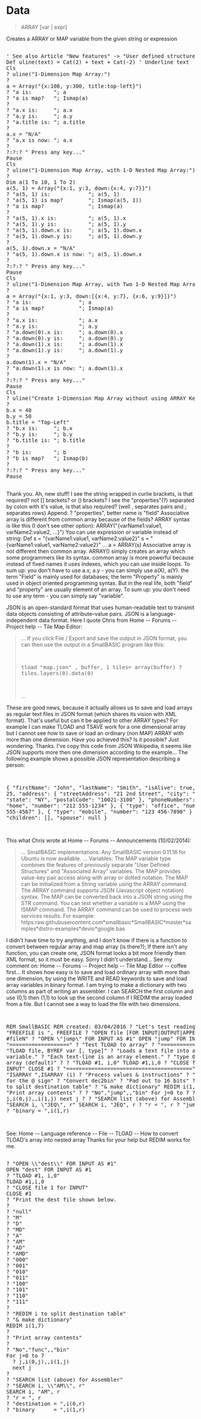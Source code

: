 # Data

> ARRAY [var | expr]

Creates a ARRAY or MAP variable from the given string or expression

<pre>

' See also Article "New features" -> "User defined structures".
Def uline(text) = Cat(2) + text + Cat(-2) ' Underline text
Cls
? uline("1-Dimension Map Array:")
?
a = Array("{x:100, y:300, title:top-left}")
? "a is:       "; a
? "a is map?   "; Ismap(a)
?
? "a.x is:     "; a.x
? "a.y is:     "; a.y
? "a.title is: "; a.title
?
a.x = "N/A"
? "a.x is now: "; a.x
?
?:?:? " Press any key..."
Pause
Cls
? uline("1-Dimension Map Array, with 1-D Nested Map Array:")
?
Dim a(1 To 10, 1 To 2)
a(5, 1) = Array("{x:1, y:3, down:{x:4, y:7}}")
? "a(5, 1) is:            "; a(5, 1)
? "a(5, 1) is map?        "; Ismap(a(5, 1))
? "a is map?              "; Ismap(a)
?
? "a(5, 1).x is:          "; a(5, 1).x
? "a(5, 1).y is:          "; a(5, 1).y
? "a(5, 1).down.x is:     "; a(5, 1).down.x
? "a(5, 1).down.y is:     "; a(5, 1).down.y
?
a(5, 1).down.x = "N/A"
? "a(5, 1).down.x is now: "; a(5, 1).down.x
?
?:?:? " Press any key..."
Pause
Cls
? uline("1-Dimension Map Array, with Two 1-D Nested Map Arrays:")
?
a = Array("{x:1, y:3, down:[{x:4, y:7}, {x:6, y:9}]}")
? "a is:               "; a
? "a is map?           "; Ismap(a)
?
? "a.x is:             "; a.x
? "a.y is:             "; a.y
? "a.down(0).x is:     "; a.down(0).x
? "a.down(0).y is:     "; a.down(0).y
? "a.down(1).x is:     "; a.down(1).x
? "a.down(1).y is:     "; a.down(1).y
?
a.down(1).x = "N/A"
? "a.down(1).x is now: "; a.down(1).x
?
?:?:? " Press any key..."
Pause
Cls
? uline("Create 1-Dimension Map Array without using ARRAY Keyword:")
?
b.x = 40
b.y = 50
b.title = "Top-Left"
? "b.x is:     "; b.x
? "b.y is:     "; b.y
? "b.title is: "; b.title
?
? "b is:       "; b
? "b is map?   "; Ismap(b)
?
?:?:? " Press any key..."
Pause

</pre>

Thank you.
Ah, new stuff!
I see the string wrapped in curlie brackets, is that required? not [] brackets? or () brackets?
I see the "properties"(?) separated by colon with it's value, is that also required? (well , separates pairs and ; separates rows)
Append: ? "properties", better name is "field"
Associative array is different from common array because of the fields?
ARRAY syntax is like this (I don't see other option):
ARRAY("{varName1:value1, varName2:value2, ...}")
You can use expression or variable instead of string:
Def s = "{varName1:value1, varName2:value2}"
s = "{varName1:value1, varName2:value2}"
...
a = ARRAY(s)
Associative array is not different then common array.
ARRAY() simply creates an array which some programmers like its syntax.
common array is more powerful because instead of fixed names it uses indexes, which you can use inside loops.
To sum up: you don't have to use a.x; a.y - you can simply use a(X), a(Y). 
the term "Field" is mainly used for databases;
the term "Property" is mainly used in object oriented programming syntax.
But in the real life, both "field" and "property" are usually element of an array.
To sum up: you don't need to use any term - you can simply say "variable".
 

JSON is an open-standard format that uses human-readable text to transmit data objects consisting of attribute–value pairs. JSON is a language-independent data format.
Here I quote Chris from Home -- Forums -- Project help -- Tile Map Editor:
<blockquote>
...
If you click File / Export and save the output in JSON format, you can then use the output in a SmallBASIC program like this:
<pre>

tload "map.json" , buffer, 1
tiles= array(buffer)
? tiles.layers(0).data(0)

</pre>

...
</blockquote>
These are good news, because it actually allows us to save and load arrays as regular text files in JSON format (which shares its vision with XML format).
That's useful but can it be applied to other ARRAY types? For example I can make TLOAD and TSAVE work for a one dimensional array but I cannot see how to save or load an ordinary (non MAP) ARRAY with more than one dimension. Have you achieved this? Is it possible? Just wondering. Thanks.
I've copy this code from JSON Wikipedia, it seems like JSON supports more then one 
dimension according to the example... 
The following example shows a possible JSON representation describing a person:
<pre>

{
  "firstName": "John",
  "lastName": "Smith",
  "isAlive": true,
  "age": 25,
  "address": {
    "streetAddress": "21 2nd Street",
    "city": "New York",
    "state": "NY",
    "postalCode": "10021-3100"
  },
  "phoneNumbers": [
    {
      "type": "home",
      "number": "212 555-1234"
    },
    {
      "type": "office",
      "number": "646 555-4567"
    },
    {
      "type": "mobile",
      "number": "123 456-7890"
    }
  ],
  "children": [],
  "spouse": null
}

</pre>

This what Chris wrote at Home -- Forums -- Announcements (10/02/2014):
<blockquote>
...
SmallBASIC implementations: Any
SmallBASIC version 0.11.16 for Ubuntu is now available.
...
Variables:
The MAP variable type combines the features of previously separate "User Defined Structures" and "Associated Array" variables. The MAP provides value-key pair access along with array or dotted notation. The MAP can be initialized from a String variable using the ARRAY command. The ARRAY command supports JSON (Javascript object notation) syntax.
The MAP can be converted back into a JSON string using the STR command. You can test whether a variable is a MAP using the ISMAP command.
The ARRAY command can be used to process web services results. For example: https:raw.githubusercontent.com*smallbasic*SmallBASIC*master*samples*distro-examples*devio*google.bas
</blockquote>
I didn't have time to try anything, and I don't know if there is a function to convert between regular array and map array (is there?); 
If there isn't any function, you can create one, JSON format looks a bit more friendly then XML format, so it must be easy.
Sorry I didn't understand...
See my comment on:     
Home -- Forums -- Project help -- Tile Map Editor -- coffee first...
It shows how easy is to save and load ordinary array with more than one dimension, by using the WRITE and READ keywords to save and load array variables in binary format.
I am trying to make a dictionary with two columns as part of writing an assembler. I can SEARCH the first column and use (0,1) then (1,1) to look up the second column if I REDIM the array loaded from a file.
But I cannot see a way to load the file with two dimensions.
<pre>

REM SmallBASIC
REM created: 03/04/2016
? "Let's test reading files"
? "FREEFILE is ", FREEFILE
? "OPEN file [FOR INPUT|OUTPUT|APPEND] AS #fileN"
? "OPEN \\"jump\\" FOR INPUT AS #1"
OPEN "jump" FOR INPUT AS #1
? "==================="
? "Test TLOAD to array"
? "==================="
? "TLOAD file, BYREF var [, type]"
? "Loads a text file into array variable."
? "Each text-line is an array element."
? "type 0 = load into array (default)"
?
? "TLOAD #1, i,0"
TLOAD #1,i,0
? "CLOSE file 1 for INPUT"
CLOSE #1
? "========================================"
?
? "ISARRAY ",ISARRAY (i)
? "Process values & instructions"
? "Check for the @ sign"
? "Convert dec2bin"
? "Pad out to 16 bits"
?
? "REDIM i to split destination table"
? "& make dictionary"
REDIM i(1,7)
?
? "Print array contents"
?
? "No","jump",,"bin"
For j=0 to 7
  ? j,i(0,j),,i(1,j)
  next j
?
? "SEARCH list (above) for Assembler"
? "SEARCH i, \\"JEQ\\", r"
SEARCH i, "JEQ", r
? "r = ", r
? "jump   = ",i(0,r)
? "binary = ",i(1,r)

</pre>

See:  Home -- Language reference -- File -- TLOAD -- How to convert TLOAD's array into nested array
Thanks for your help but REDIM works for me.
<pre>

? "OPEN \\"dest\\" FOR INPUT AS #1"
OPEN "dest" FOR INPUT AS #1
? "TLOAD #1, i,0"
TLOAD #1,i,0
? "CLOSE file 1 for INPUT"
CLOSE #1
? "Print the dest file shown below.
? 
? "null"
? "M"
? "D"
? "MD"
? "A"
? "AM"
? "AD"
? "AMD"
? "000"
? "001"
? "010"
? "011"
? "100"
? "101"
? "110"
? "111"
?
? "REDIM i to split destination table"
? "& make dictionary"
REDIM i(1,7)
?
? "Print array contents"
?
? "No","func",,"bin"
For j=0 to 7
  ? j,i(0,j),,i(1,j)
  next j
?
? "SEARCH list (above) for Assembler"
? "SEARCH i, \\"AM\\", r"
SEARCH i, "AM", r
? "r = ", r
? "destination = ",i(0,r)
? "binary      = ",i(1,r)
<?code>
